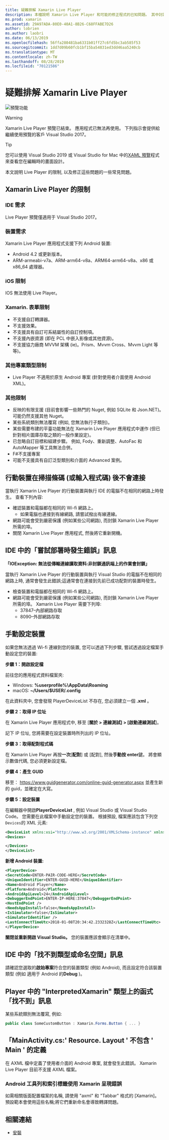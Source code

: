 ```yaml
---
title: 疑難排解 Xamarin Live Player
description: 本檔說明 Xamarin Live Player 和可能的修正程式的已知問題。 其中討論連線問題、設定問題等等。
ms.prod: xamarin
ms.assetid: 29A97ADA-80E0-40A1-8B26-C68FFABE7D26
author: lobrien
ms.author: laobri
ms.date: 06/13/2019
ms.openlocfilehash: 56ffa280481ba6331b01ff27c6fd5bc3ab585f53
ms.sourcegitcommit: 1dd7d09b60fcb1bf15ba54831ed3dd46aa5240cb
ms.translationtype: MT
ms.contentlocale: zh-TW
ms.lasthandoff: 08/28/2019
ms.locfileid: "70121586"
---
```

# <a name="troubleshooting-xamarin-live-player"></a>疑難排解 Xamarin Live Player

![預覽功能](~/media/shared/preview.png)

> [!WARNING]
> Xamarin Live Player 預覽已結束。 應用程式已無法再使用。 下列指示會提供給繼續使用預覽的客戶 Visual Studio 2017。

> [!TIP]
> 您可以使用 Visual Studio 2019 或 Visual Studio for Mac 中的[XAML 預覽](~/xamarin-forms/xaml/xaml-previewer/index.md)程式來查看您在編輯時的畫面設計。

本文說明 Live Player 的限制, 以及修正這些問題的一些常見問題。

## <a name="limitations-of-xamarin-live-player"></a>Xamarin Live Player 的限制

### <a name="ide-requirements"></a>IDE 需求

Live Player 預覽僅適用于 Visual Studio 2017。

### <a name="device-requirements"></a>裝置需求

Xamarin Live Player 應用程式支援下列 Android 裝置:

- Android 4.2 或更新版本。
- ARM-armeabi-v7a、ARM-arm64-v8a、ARM64-arm64-v8a、x86 或 x86_64 處理器。

### <a name="ios-limitations"></a>iOS 限制

IOS 無法使用 Live Player。

### <a name="xamarinforms-limitations"></a>Xamarin. 表單限制

- 不支援自訂轉譯器。
- 不支援效果。
- 不支援具有自訂可系結屬性的自訂控制項。
- 不支援內嵌資源 (即在 PCL 中嵌入影像或其他資源)。
- 不支援協力廠商 MVVM 架構 (ie)。Prism、Mvvm Cross、Mvvm Light 等等)。

### <a name="other-project-type-limitations"></a>其他專案類型限制

- Live Player 不適用於原生 Android 專案 (針對使用者介面使用 Android XML)。

### <a name="miscellaneous-limitations"></a>其他限制

- 反映的有限支援 (目前會影響一些熱門的 Nuget, 例如 SQLite 和 Json.NET)。 可能仍然支援其他 Nuget。
- 某些系統類別無法覆寫 (例如, 您無法執行子類別)。
- 某些需要布建的平臺功能無法在 Xamarin Live Player 應用程式中運作 (但已針對相片圖庫存取之類的一般作業設定)。
- 已忽略自訂目標和組建步驟。 例如, Fody、重新調整、AutoFac 和 AutoMapper 等工具無法合併。
- F#不支援專案
- 可能不支援具有自訂泛型類別和介面的 Advanced 案例。

## <a name="mobile-device-does-not-connect-after-scanning-barcode-or-entering-code"></a>行動裝置在掃描條碼 (或輸入程式碼) 後不會連接

當執行 Xamarin Live Player 的行動裝置與執行 IDE 的電腦不在相同的網路上時發生。 查看下列內容:

- 確認裝置和電腦都在相同的 Wi-fi 網路上。
  - 如果電腦也連接到有線網路, 請嘗試撥出有線連線。
- 網路可能會受到嚴密保護 (例如某些公司網路), 而封鎖 Xamarin Live Player 所需的埠。
- 關閉 Xamarin Live Player 應用程式, 然後將它重新開機。

## <a name="error-while-trying-to-deploy-message-in-ide"></a>IDE 中的「嘗試部署時發生錯誤」訊息

**「IOException: 無法從傳輸連線讀取資料:非封鎖通訊端上的作業會封鎖」**

當執行 Xamarin Live Player 的行動裝置與執行 Visual Studio 的電腦不在相同的網路上時, 通常會發生此錯誤;這通常會在連接到先前已成功配對的裝置時發生。

- 檢查裝置和電腦都在相同的 Wi-fi 網路上。
- 網路可能會受到嚴密保護 (例如某些公司網路), 而封鎖 Xamarin Live Player 所需的埠。 Xamarin Live Player 需要下列埠:
  - 37847–內部網路存取 
  - 8090–外部網路存取

## <a name="manually-configure-device"></a>手動設定裝置

如果您無法透過 Wi-fi 連線到您的裝置, 您可以透過下列步驟, 嘗試透過設定檔案手動設定您的裝置:

**步驟 1：開啟設定檔**

前往您的應用程式資料檔案夾:

- Windows: **%userprofile%\AppData\Roaming**
- macOS: **~/Users/$USER/.config**

在此資料夾中, 您會發現 PlayerDeviceList 不存在, 您必須建立一個 **.xml** 。

**步驟 2：取得 IP 位址**

在 Xamarin Live Player 應用程式中, 移至 [**關於 > 連線測試] > [啟動連線測試**]。

記下 IP 位址, 您將需要在設定裝置時所列出的 IP 位址。

**步驟 3：取得配對程式碼**

在 Xamarin Live Player 再按**一次**[**配對**] 或 [配對], 然後**手動按 enter**鍵。 將會顯示數值代碼, 您必須更新設定檔。

**步驟 4：產生 GUID**

移至： https://www.guidgenerator.com/online-guid-generator.aspx 並產生新的 guid，並確定在大寫。

**步驟 5：設定裝置**

在編輯器中開啟**PlayerDeviceList** , 例如 Visual Studio 或 Visual Studio Code。 您需要在此檔案中手動設定您的裝置。 根據預設, 檔案應該包含下列空`Devices`的 XML 元素:

```xml
<DeviceList xmlns:xsi="http://www.w3.org/2001/XMLSchema-instance" xmlns:xsd="http://www.w3.org/2001/XMLSchema">
<Devices>

</Devices>
</DeviceList>
```

**新增 Android 裝置:**

```xml
<PlayerDevice>
<SecretCode>ENTER-PAIR-CODE-HERE</SecretCode>
<UniqueIdentifier>ENTER-GUID-HERE</UniqueIdentifier>
<Name>Android Player</Name>
<Platform>Android</Platform>
<AndroidApiLevel>24</AndroidApiLevel>
<DebuggerEndPoint>ENTER-IP-HERE:37847</DebuggerEndPoint>
<HostEndPoint />
<NeedsAppInstall>false</NeedsAppInstall>
<IsSimulator>false</IsSimulator>
<SimulatorIdentifier />
<LastConnectTimeUtc>2018-01-08T20:34:42.2332328Z</LastConnectTimeUtc>
</PlayerDevice>
```

**關閉並重新開啟 Visual Studio。** 您的裝置應該會顯示在清單中。

## <a name="type-or-namespace-cannot-be-found-message-in-ide"></a>IDE 中的「找不到類型或命名空間」訊息

請確認您選取的**啟始專案**符合您的裝置類型 (例如 Android), 而且設定符合該裝置類型 (例如 適用于 Android 的**Debug** )。

## <a name="constructor-on-type-interpretedxamarinformsbutton-not-found-message-in-player"></a>Player 中的 "InterpretedXamarin" 類型上的函式「找不到」訊息

某些系統類別無法覆寫, 例如:

```csharp
public class SomeCustomButton : Xamarin.Forms.Button { ... }
```

## <a name="mainactivitycs-resourcelayout-does-not-contain-a-definition-for-main"></a>「MainActivity.cs:' Resource. Layout ' 不包含 ' Main ' 的定義

在 AXML 檔中定義了使用者介面的 Android 專案, 就會發生此錯誤。
Xamarin Live Player 目前不支援 AXML 檔案。

### <a name="android-toolbar-and-tabs-render-incorrectly-using-xamarinforms"></a>Android 工具列和索引標籤使用 Xamarin 呈現錯誤

如需相關版面配置檔案的名稱, 請使用 "axml" 和 "Tabbar" 格式的 [Xamarin]。 預設範本會使用這些名稱;將它們重新命名會導致轉譯問題。

## <a name="related-links"></a>相關連結

- [安裝](~/tools/live-player/install.md)
